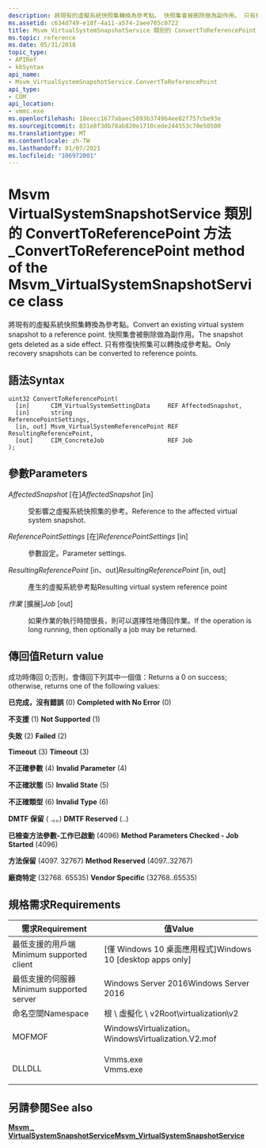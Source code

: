 ```yaml
---
description: 將現有的虛擬系統快照集轉換為參考點。 快照集會被刪除做為副作用。 只有修復快照集可以轉換成參考點。
ms.assetid: c634d749-e18f-4a11-a574-2aee705c0722
title: Msvm_VirtualSystemSnapshotService 類別的 ConvertToReferencePoint 方法
ms.topic: reference
ms.date: 05/31/2018
topic_type:
- APIRef
- kbSyntax
api_name:
- Msvm_VirtualSystemSnapshotService.ConvertToReferencePoint
api_type:
- COM
api_location:
- vmms.exe
ms.openlocfilehash: 18eecc1677abaec5893b3749b4ee82f757cbe93e
ms.sourcegitcommit: 831e8f3db78ab820e1710cede244553c70e50500
ms.translationtype: MT
ms.contentlocale: zh-TW
ms.lasthandoff: 01/07/2021
ms.locfileid: "106972001"
---
```

# <a name="converttoreferencepoint-method-of-the-msvm_virtualsystemsnapshotservice-class"></a><span data-ttu-id="7d797-105">Msvm VirtualSystemSnapshotService 類別的 ConvertToReferencePoint 方法 \_</span><span class="sxs-lookup"><span data-stu-id="7d797-105">ConvertToReferencePoint method of the Msvm\_VirtualSystemSnapshotService class</span></span>

<span data-ttu-id="7d797-106">將現有的虛擬系統快照集轉換為參考點。</span><span class="sxs-lookup"><span data-stu-id="7d797-106">Convert an existing virtual system snapshot to a reference point.</span></span> <span data-ttu-id="7d797-107">快照集會被刪除做為副作用。</span><span class="sxs-lookup"><span data-stu-id="7d797-107">The snapshot gets deleted as a side effect.</span></span> <span data-ttu-id="7d797-108">只有修復快照集可以轉換成參考點。</span><span class="sxs-lookup"><span data-stu-id="7d797-108">Only recovery snapshots can be converted to reference points.</span></span>

## <a name="syntax"></a><span data-ttu-id="7d797-109">語法</span><span class="sxs-lookup"><span data-stu-id="7d797-109">Syntax</span></span>


```mof
uint32 ConvertToReferencePoint(
  [in]      CIM_VirtualSystemSettingData     REF AffectedSnapshot,
  [in]      string                               ReferencePointSettings,
  [in, out] Msvm_VirtualSystemReferencePoint REF ResultingReferencePoint,
  [out]     CIM_ConcreteJob                  REF Job
);
```



## <a name="parameters"></a><span data-ttu-id="7d797-110">參數</span><span class="sxs-lookup"><span data-stu-id="7d797-110">Parameters</span></span>

<dl> <dt>

<span data-ttu-id="7d797-111">*AffectedSnapshot* \[在\]</span><span class="sxs-lookup"><span data-stu-id="7d797-111">*AffectedSnapshot* \[in\]</span></span>
</dt> <dd>

<span data-ttu-id="7d797-112">受影響之虛擬系統快照集的參考。</span><span class="sxs-lookup"><span data-stu-id="7d797-112">Reference to the affected virtual system snapshot.</span></span>

</dd> <dt>

<span data-ttu-id="7d797-113">*ReferencePointSettings* \[在\]</span><span class="sxs-lookup"><span data-stu-id="7d797-113">*ReferencePointSettings* \[in\]</span></span>
</dt> <dd>

<span data-ttu-id="7d797-114">參數設定。</span><span class="sxs-lookup"><span data-stu-id="7d797-114">Parameter settings.</span></span>

</dd> <dt>

<span data-ttu-id="7d797-115">*ResultingReferencePoint* \[in、out\]</span><span class="sxs-lookup"><span data-stu-id="7d797-115">*ResultingReferencePoint* \[in, out\]</span></span>
</dt> <dd>

<span data-ttu-id="7d797-116">產生的虛擬系統參考點</span><span class="sxs-lookup"><span data-stu-id="7d797-116">Resulting virtual system reference point</span></span>

</dd> <dt>

<span data-ttu-id="7d797-117">*作業* \[擴展\]</span><span class="sxs-lookup"><span data-stu-id="7d797-117">*Job* \[out\]</span></span>
</dt> <dd>

<span data-ttu-id="7d797-118">如果作業的執行時間很長，則可以選擇性地傳回作業。</span><span class="sxs-lookup"><span data-stu-id="7d797-118">If the operation is long running, then optionally a job may be returned.</span></span>

</dd> </dl>

## <a name="return-value"></a><span data-ttu-id="7d797-119">傳回值</span><span class="sxs-lookup"><span data-stu-id="7d797-119">Return value</span></span>

<span data-ttu-id="7d797-120">成功時傳回 0;否則，會傳回下列其中一個值：</span><span class="sxs-lookup"><span data-stu-id="7d797-120">Returns a 0 on success; otherwise, returns one of the following values:</span></span>

<dl> <dt>

<span data-ttu-id="7d797-121">**已完成，沒有錯誤** (0) </span><span class="sxs-lookup"><span data-stu-id="7d797-121">**Completed with No Error** (0)</span></span>
</dt> <dt>

<span data-ttu-id="7d797-122">**不支援** (1) </span><span class="sxs-lookup"><span data-stu-id="7d797-122">**Not Supported** (1)</span></span>
</dt> <dt>

<span data-ttu-id="7d797-123">**失敗** (2) </span><span class="sxs-lookup"><span data-stu-id="7d797-123">**Failed** (2)</span></span>
</dt> <dt>

<span data-ttu-id="7d797-124">**Timeout** (3) </span><span class="sxs-lookup"><span data-stu-id="7d797-124">**Timeout** (3)</span></span>
</dt> <dt>

<span data-ttu-id="7d797-125">**不正確參數** (4) </span><span class="sxs-lookup"><span data-stu-id="7d797-125">**Invalid Parameter** (4)</span></span>
</dt> <dt>

<span data-ttu-id="7d797-126">**不正確狀態** (5) </span><span class="sxs-lookup"><span data-stu-id="7d797-126">**Invalid State** (5)</span></span>
</dt> <dt>

<span data-ttu-id="7d797-127">**不正確類型** (6) </span><span class="sxs-lookup"><span data-stu-id="7d797-127">**Invalid Type** (6)</span></span>
</dt> <dt>

<span data-ttu-id="7d797-128">**DMTF 保留** ( .。。) </span><span class="sxs-lookup"><span data-stu-id="7d797-128">**DMTF Reserved** (..)</span></span>
</dt> <dt>

<span data-ttu-id="7d797-129">**已檢查方法參數-工作已啟動** (4096) </span><span class="sxs-lookup"><span data-stu-id="7d797-129">**Method Parameters Checked - Job Started** (4096)</span></span>
</dt> <dt>

<span data-ttu-id="7d797-130">**方法保留** (4097. 32767) </span><span class="sxs-lookup"><span data-stu-id="7d797-130">**Method Reserved** (4097..32767)</span></span>
</dt> <dt>

<span data-ttu-id="7d797-131">**廠商特定** (32768. 65535) </span><span class="sxs-lookup"><span data-stu-id="7d797-131">**Vendor Specific** (32768..65535)</span></span>
</dt> </dl>

## <a name="requirements"></a><span data-ttu-id="7d797-132">規格需求</span><span class="sxs-lookup"><span data-stu-id="7d797-132">Requirements</span></span>



| <span data-ttu-id="7d797-133">需求</span><span class="sxs-lookup"><span data-stu-id="7d797-133">Requirement</span></span> | <span data-ttu-id="7d797-134">值</span><span class="sxs-lookup"><span data-stu-id="7d797-134">Value</span></span> |
|-------------------------------------|---------------------------------------------------------------------------------------------------------|
| <span data-ttu-id="7d797-135">最低支援的用戶端</span><span class="sxs-lookup"><span data-stu-id="7d797-135">Minimum supported client</span></span><br/> | <span data-ttu-id="7d797-136">\[僅 Windows 10 桌面應用程式\]</span><span class="sxs-lookup"><span data-stu-id="7d797-136">Windows 10 \[desktop apps only\]</span></span><br/>                                                             |
| <span data-ttu-id="7d797-137">最低支援的伺服器</span><span class="sxs-lookup"><span data-stu-id="7d797-137">Minimum supported server</span></span><br/> | <span data-ttu-id="7d797-138">Windows Server 2016</span><span class="sxs-lookup"><span data-stu-id="7d797-138">Windows Server 2016</span></span><br/>                                                                          |
| <span data-ttu-id="7d797-139">命名空間</span><span class="sxs-lookup"><span data-stu-id="7d797-139">Namespace</span></span><br/>                | <span data-ttu-id="7d797-140">根 \\ 虛擬化 \\ v2</span><span class="sxs-lookup"><span data-stu-id="7d797-140">Root\\virtualization\\v2</span></span><br/>                                                                     |
| <span data-ttu-id="7d797-141">MOF</span><span class="sxs-lookup"><span data-stu-id="7d797-141">MOF</span></span><br/>                      | <dl> <span data-ttu-id="7d797-142"><dt>WindowsVirtualization。</dt></span><span class="sxs-lookup"><span data-stu-id="7d797-142"><dt>WindowsVirtualization.V2.mof</dt></span></span> </dl> |
| <span data-ttu-id="7d797-143">DLL</span><span class="sxs-lookup"><span data-stu-id="7d797-143">DLL</span></span><br/>                      | <dl> <span data-ttu-id="7d797-144"><dt>Vmms.exe</dt></span><span class="sxs-lookup"><span data-stu-id="7d797-144"><dt>Vmms.exe</dt></span></span> </dl>                     |



## <a name="see-also"></a><span data-ttu-id="7d797-145">另請參閱</span><span class="sxs-lookup"><span data-stu-id="7d797-145">See also</span></span>

<dl> <dt>

[<span data-ttu-id="7d797-146">**Msvm \_ VirtualSystemSnapshotService**</span><span class="sxs-lookup"><span data-stu-id="7d797-146">**Msvm\_VirtualSystemSnapshotService**</span></span>](msvm-virtualsystemsnapshotservice.md)
</dt> </dl>

 

 




